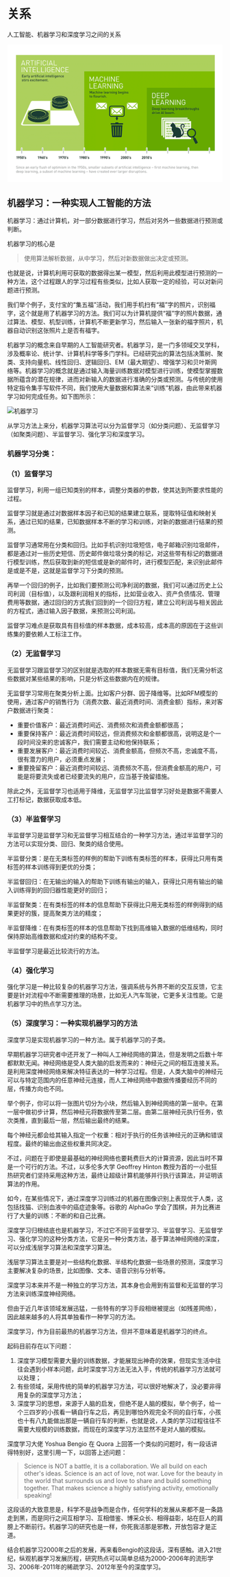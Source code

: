 # 关系

人工智能、机器学习和深度学习之间的关系

![3者关系](./images/Deep_Learning_Icons_R5_PNG.png)

## 机器学习：一种实现人工智能的方法

机器学习：通过计算机，对一部分数据进行学习，然后对另外一些数据进行预测或判断。

机器学习的核心是
> 使用算法解析数据，从中学习，然后对新数据做出决定或预测。

也就是说，计算机利用可获取的数据得出某一模型，然后利用此模型进行预测的一种方法，这个过程跟人的学习过程有些类似，比如人获取一定的经验，可以对新问题进行预测。

我们举个例子，支付宝的“集五福”活动，我们用手机扫有“福”字的照片，识别福字，这个就是用了机器学习的方法。我们可以为计算机提供“福”字的照片数据，通过算法、模型、机型训练，计算机不断更新学习，然后输入一张新的福字照片，机器自动识别这张照片上是否有福字。

机器学习的概念来自早期的人工智能研究者。机器学习，是一门多领域交叉学科，涉及概率论、统计学、计算机科学等多门学科。已经研究出的算法包括决策树、聚类、支持向量机、线性回归、逻辑回归、EM（最大期望）、增强学习和贝叶斯网络等。机器学习的概念就是通过输入海量训练数据对模型进行训练，使模型掌握数据所蕴含的潜在规律，进而对新输入的数据进行准确的分类或预测。与传统的使用特定指令集手写软件不同，我们使用大量数据和算法来“训练”机器，由此带来机器学习如何完成任务。如下图所示：

![机器学习](./images/MachineLearning.jpeg)

从学习方法上来分，机器学习算法可以分为监督学习（如分类问题）、无监督学习（如聚类问题）、半监督学习、强化学习和深度学习。

### 机器学习分类：

### （1）监督学习

监督学习，利用一组已知类别的样本，调整分类器的参数，使其达到所要求性能的过程。

监督学习就是通过对数据样本因子和已知的结果建立联系，提取特征值和映射关系，通过已知的结果，已知数据样本不断的学习和训练，对新的数据进行结果的预测。

监督学习通常用在分类和回归。比如手机识别垃圾短信，电子邮箱识别垃圾邮件，都是通过对一些历史短信、历史邮件做垃圾分类的标记，对这些带有标记的数据进行模型训练，然后获取到新的短信或是新的邮件时，进行模型匹配，来识别此邮件是或是不是，这就是监督学习下分类的预测。

再举一个回归的例子，比如我们要预测公司净利润的数据，我们可以通过历史上公司利润（目标值），以及跟利润相关的指标，比如营业收入、资产负债情况、管理费用等数据，通过回归的方式我们回到的一个回归方程，建立公司利润与相关因此的方程式，通过输入因子数据，来预测公司利润。

监督学习难点是获取具有目标值的样本数据，成本较高，成本高的原因在于这些训练集的要依赖人工标注工作。

### （2）无监督学习

无监督学习跟监督学习的区别就是选取的样本数据无需有目标值，我们无需分析这些数据对某些结果的影响，只是分析这些数据内在的规律。

无监督学习常用在聚类分析上面。比如客户分群、因子降维等。比如RFM模型的使用，通过客户的销售行为（消费次数、最近消费时间、消费金额）指标，来对客户数据进行聚类：

- 重要价值客户：最近消费时间近、消费频次和消费金额都很高；
- 重要保持客户：最近消费时间较远，但消费频次和金额都很高，说明这是个一段时间没来的忠诚客户，我们需要主动和他保持联系；
- 重要发展客户：最近消费时间较近、消费金额高，但频次不高，忠诚度不高，很有潜力的用户，必须重点发展；
- 重要挽留客户：最近消费时间较远、消费频次不高，但消费金额高的用户，可能是将要流失或者已经要流失的用户，应当基于挽留措施。

除此之外，无监督学习也适用于降维，无监督学习比监督学习好处是数据不需要人工打标记，数据获取成本低。

### （3）半监督学习

半监督学习是监督学习和无监督学习相互结合的一种学习方法，通过半监督学习的方法可以实现分类、回归、聚类的结合使用。

半监督分类：是在无类标签的样例的帮助下训练有类标签的样本，获得比只用有类标签的样本训练得到更优的分类；

半监督回归：在无输出的输入的帮助下训练有输出的输入，获得比只用有输出的输入训练得到的回归器性能更好的回归；

半监督聚类：在有类标签的样本的信息帮助下获得比只用无类标签的样例得到的结果更好的簇，提高聚类方法的精度；

半监督降维：在有类标签的样本的信息帮助下找到高维输入数据的低维结构，同时保持原始高维数据和成对约束的结构不变。

半监督学习是最近比较流行的方法。

### （4）强化学习

强化学习是一种比较复杂的机器学习方法，强调系统与外界不断的交互反馈，它主要是针对流程中不断需要推理的场景，比如无人汽车驾驶，它更多关注性能。它是机器学习中的热点学习方法。

### （5）**深度学习：一种实现机器学习的方法**

深度学习是实现机器学习的一种方法。属于机器学习的子类。

早期机器学习研究者中还开发了一种叫人工神经网络的算法，但是发明之后数十年都默默无闻。神经网络是受人类大脑的启发而来的：神经元之间的相互连接关系。是利用深度神经网络来解决特征表达的一种学习过程。但是，人类大脑中的神经元可以与特定范围内的任意神经元连接，而人工神经网络中数据传播要经历不同的层，传播方向也不同。

举个例子，你可以将一张图片切分为小块，然后输入到神经网络的第一层中。在第一层中做初步计算，然后神经元将数据传至第二层。由第二层神经元执行任务，依次类推，直到最后一层，然后输出最终的结果。

每个神经元都会给其输入指定一个权重：相对于执行的任务该神经元的正确和错误程度。最终的输出由这些权重共同决定。

不过，问题在于即使是最基础的神经网络也要耗费巨大的计算资源，因此当时不算是一个可行的方法。不过，以多伦多大学 Geoffrey Hinton 教授为首的一小批狂热研究者们坚持采用这种方法，最终让超级计算机能够并行执行该算法，并证明该算法的作用。

如今，在某些情况下，通过深度学习训练过的机器在图像识别上表现优于人类，这包括找猫、识别血液中的癌症迹象等。谷歌的 AlphaGo 学会了围棋，并为比赛进行了大量的训练：不断的和自己比赛。

深度学习归根结底也是机器学习，不过它不同于监督学习、半监督学习、无监督学习、强化学习的这种分类方法，它是另一种分类方法，基于算法神经网络的深度，可以分成浅层学习算法和深度学习算法。

浅层学习算法主要是对一些结构化数据、半结构化数据一些场景的预测，深度学习主要解决复杂的场景，比如图像、文本、语音识别与分析等。

深度学习本来并不是一种独立的学习方法，其本身也会用到有监督和无监督的学习方法来训练深度神经网络。

但由于近几年该领域发展迅猛，一些特有的学习手段相继被提出（如残差网络），因此越来越多的人将其单独看作一种学习的方法。

深度学习，作为目前最热的机器学习方法，但并不意味着是机器学习的终点。

起码目前存在以下问题：

1. 深度学习模型需要大量的训练数据，才能展现出神奇的效果，但现实生活中往往会遇到小样本问题，此时深度学习方法无法入手，传统的机器学习方法就可以处理；
2. 有些领域，采用传统的简单的机器学习方法，可以很好地解决了，没必要非得用复杂的深度学习方法；
3. 深度学习的思想，来源于人脑的启发，但绝不是人脑的模拟，举个例子，给一个三四岁的小孩看一辆自行车之后，再见到哪怕外观完全不同的自行车，小孩也十有八九能做出那是一辆自行车的判断，也就是说，人类的学习过程往往不需要大规模的训练数据，而现在的深度学习方法显然不是对人脑的模拟。

深度学习大佬 Yoshua Bengio 在 Quora 上回答一个类似的问题时，有一段话讲得特别好，这里引用一下，以回答上述问题：

> Science is NOT a battle, it is a collaboration. We all build on each other's ideas. Science is an act of love, not war. Love for the beauty in the world that surrounds us and love to share and build something together. That makes science a highly satisfying activity, emotionally speaking!

这段话的大致意思是，科学不是战争而是合作，任何学科的发展从来都不是一条路走到黑，而是同行之间互相学习、互相借鉴、博采众长、相得益彰，站在巨人的肩膀上不断前行。机器学习的研究也是一样，你死我活那是邪教，开放包容才是正道。

结合机器学习2000年之后的发展，再来看Bengio的这段话，深有感触。进入21世纪，纵观机器学习发展历程，研究热点可以简单总结为2000-2006年的流形学习、2006年-2011年的稀疏学习、2012年至今的深度学习。
